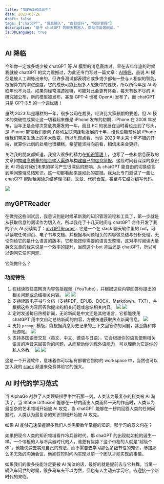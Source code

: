 ```yaml
---
title: "我的AI阅读助手"
date: 2023-03-26
draft: false
tags: ["chatGPT", "信息输入", "自我提升", "知识管理"]
description: "基于 chatGPT 的聊天机器人，帮助你高效阅读。"
isCJKLanguage: true
---
```


## AI 降临

今年你一定或多或少被 chatGPT 等 AI 模型的消息轰炸过。早在去年年底的时候我就被 chatGPT 的实力震撼过，为此还专门写过一篇文章：[AI降临](/self/ai-arrival/)，虽说 AI 模型是被人工训练出来的，但许多测试都表明它或多或少都有一些与人相似的智能，根据算力的演进速度，它的成长可能比很多人想象中的要快，所以所今年是 AI 降临年也不为过。如果你经常混迹推特，可能对此会更有体会，每天有数不尽的 AI 研究被公布，新的模型被发布，甚至 GPT-4 也被 OpenAI 发布了，而 chatGPT 只是 GPT-3.5 的一个调优版！

虽然 2023 年是糟糕的一年，很多公司在裁员，经济比大家预期的要差。但 AI 技术的突破性成果让这一切看起来像是 iPhone 发布的初期，iPhone 在 2008 年发布，当年正是全球次贷危机爆发的一年，而且 PC 的发展在当时看也走到了尽头，是 iPhone 带领我们走向了移动互联网蓬勃发展的十年，谁也没能预料到 iPhone 给我们带来生活上的多大改变。所以乐观点看，也许 2023 年未来十年不错的开端，就算你此刻的处境也很糟糕，希望能坚持向前看，相信未来会更好。

关注我的朋友都知道，我投入很多的精力在[知识管理](/tags/知识管理/)上，也写了一些和信息获取的文章如[构建高质量的信息输入渠道](/self/my-info-input-channel/)与[构建自己的信息简报](/self/use-rss-email-read/)。这段时间我深深的意识到 AI 将会对我们未来的学习产生很深远的影响，从 chatGPT 能自由的切换语言到瞬间整理总结知识，这一切都看起来是如此的震撼。我为此专门测试了一些让 chatGPT 帮助我阅读总结整理书籍、文章、代码仓库，甚至与它结对编写代码。

![](https://img.bmpi.dev/a7714959-4d86-c666-37b7-970496409b4e.png)

## myGPTReader

在做完这些测试后，我意识到是时候革新我的知识管理流程和工具了，第一步就是从获取信息的阅读作为切入点，所以我花了十几天时间与 chatGPT 合作开发了我的个人 AI 阅读助手：[myGPTReader](https://github.com/madawei2699/myGPTReader)，它是一个在 slack 聊天软件里的 bot，可以读取任何网页、电子书与文档，并根据与问题相关的内容做总结与分析处理，无论你给它的是什么语言的版本，它都能按你需要的语言去整理，这对平时阅读大量英文文章的我来说是一个效率的提升，当然这个 bot 背后还是 chatGPT，所以可以询问它任何问题。

它能做什么？

### 功能特性

1. 在线读取任意网页内容包括视频（YouTube），并根据这些内容回答你提出的相关问题或总结相关内容。
   ![](https://img.bmpi.dev/my-gpt-reader-read-web-page-1.gif)
   ![](https://img.bmpi.dev/my-gpt-reader-read-web-page-2.gif)
2. 支持读取电子书与文档（支持PDF、EPUB、DOCX、Markdown、TXT），并根据这些内容回答你提出的相关问题或总结相关内容。
   ![](https://img.bmpi.dev/my-gpt-reader-read-pdf-1.gif)
   ![](https://img.bmpi.dev/my-gpt-reader-read-epub-1.gif)
3. 定时发送每日热榜新闻，无论新闻是中文还是其他语言，它都能使用 chatGPT 用中文自动总结新闻的内容，方便快速获取热点新闻信息。
   ![](https://img.bmpi.dev/my-gpt-reader-read-hot-news-1.gif)
4. 支持 `prompt` 模版，能根据消息历史记录的上下文回答你的问题，甚至能和你玩游戏。
   ![](https://img.bmpi.dev/my-gpt-reader-prompt-template-1.gif)
5. 支持多国语音交互（英文、中文、德语与日语），它会根据你的语言使用相关语言的声音来回答你的问题，从而帮助你训练外语能力，可以理解为它是你的私人外教。
   ![](https://img.bmpi.dev/my-gpt-reader-voice-1.gif)
   ![](https://img.bmpi.dev/my-gpt-reader-voice-2.gif)

这是一个开源软件，意味着你可以私有部署它到你的 workspace 中，当然也可以加入我的 [slack](https://slack-redirect.i365.tech/) 频道来免费体验它的强大。

## AI 时代的学习范式

当 AlphaGo 战胜了人类顶级棋手李世石那一刻，人类认为最复杂的棋类被 AI 淘汰了，当 Stable Diffusion 能够在一秒内画出人类画师一天的作品时，人类认为最复杂的艺术领域开始被 AI 攻克，当 chatGPT 能够在一秒内回答人类的任何问题时，人类认为最复杂的知识领域开始被 AI 攻克。

如果 AI 能够迅速掌握很多我们人类需要数年掌握的知识，那学习的意义何在？

如果把现今人类的知识领域看作冷兵器时代，那 chaGPT 的出现就如枪的诞生一样。一个带枪的人与冷兵器时代的人，谁更有优势？这个带枪的人就是<q>超级个体</q>，他能快速去实现自己的想法，而不需要去学习那么多细节性的知识，参加那么多无效的沟通会议，他能在短时间内实现以前一个团队才能实现的事情。

如果我们的很多技能注定要被 AI 淘汰的话，最好的就是提前去与它共舞。当第一辆汽车问世的时候，很多马车夫不以为然，但也有人主动去学习它，去迎接一个新时代的来临。
